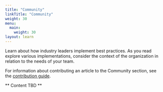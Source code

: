 ```yaml
---
title: "Community"
linkTitle: "Community"
weight: 30
menu:
  main:
    weight: 30
layout: learn
---
```


Learn about how industry leaders implement best practices. As you read explore
various implementations, consider the context of the organization in relation to
the needs of your team.

For information about contributing an article to the Community section, see
the [contribution guide](contribute).


** Content TBD **
